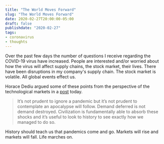```yaml
---
title: "The World Moves Forward"
slug: "The World Moves Forward"
date: 2020-02-27T20:00:00-05:00
draft: false
publishdate: "2020-02-27"
tags:
- coronavirus
- thoughts
---
```


Over the past few days the number of questions I receive regarding the COVID-19 virus have increased. People are interested and/or worried about how the virus will affect supply chains, the stock market, their lives. There have been disruptions in my company's supply chain. The stock market is volatile. All global events effect us. 

Horace Dediu argued some of these points from the perspective of the technological markets in a [post][1] today.

>It’s not prudent to ignore a pandemic but it’s not prudent to contemplate an apocalypse will follow. Demand deferred is not demand destroyed. Civilization is fundamentally able to absorb these shocks and it’s useful to look to history to see exactly how we managed to do so.

History should teach us that pandemics come and go. Markets will rise and markets will fall. Life marches on.

[1]: http://www.asymco.com/2020/02/28/carry-on/
